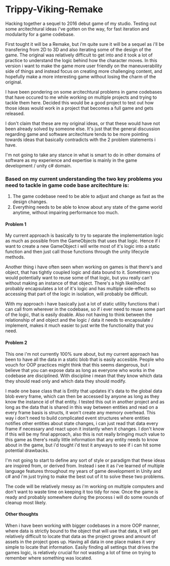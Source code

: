 # Trippy-Viking-Remake
Hacking together a sequel to 2016 debut game of my studio. Testing out some arcitechtural ideas i've gotten on the way, for fast iteration and modularity for a game codebase.

First tought it will be a Remake, but i'm quite sure it will be a sequel as i'll be transfering from 2D to 3D and also iterating some of the design of the game. 
The original was relatively difficult to get into and it took a lot of practice to understand the logic behind how the character moves.
In this version i want to make the game more user friendly on the maneuverability side of things and instead focus on creating more challenging content, and hopefully make a more interesting game without losing the charm of the original.

I have been pondering on some arcitechtural problems in game codebases that have occured to me while working on multiple projects and trying to tackle them here.
Decided this would be a good project to test out how those ideas would work in a project that becomes a full game and gets released. 

I don't claim that these are my original ideas, or that these would have not been already solved by someone else. It's just that the general discussion regarding game and software arcitechture tends to be more pointing towards ideas that basically contradicts with the 2 problem statements i have. 

I'm not going to take any stance in what is smart to do in other domains of software as my experience and expertise is mainly in the game development / unity c# domain. 

### Based on my current understanding the two key problems you need to tackle in game code base arcitechture is: 

1. The game codebase need to be able to adjust and change as fast as the design changes. 
2. Everything needs to be able to know about any state of the game world anytime, without impairing performance too much. 

#### Problem 1

My current approach is basically to try to separate the implementation logic as much as possible from the GameObjects that uses that logic.
Hence if i want to create a new GameObject i will write most of it's logic into a static function and then just call those functions through the unity lifecycle methods.

Another thing i have often seen when working on games is that there's and object, that has tightly coupled logic and data bound to it.
Sometimes you would potentially want to reuse some of that logic, but you really can't without making an instance of that object.
There's a high likelihood probably encapsulates a lot of it's logic and has multiple side-effects so accessing that part of the logic in isolation, will probably be difficult. 

With my approach i have basically just a lot of static utility functions that i can call from wherever in the codebase, so if i ever need to reuse some part of the logic, that is easily doable.
Also not having to think between the relationship of and object and the logic / data it needs to encapsulate / implement, makes it much easier to just write the functionality that you need. 

#### Problem 2

This one i'm not currently 100% sure about, but my current approach has been to have all the data in a static blob that is easily accesible.
People who vouch for OOP practices might think that this seems dangerous, but i believe that you can expose data as long as everyone who works in the codebase are disciplined.
With discipline i mean that they know which data they should read only and which data they should modify.

I made one base class that is Entity that updates it's data to the global data blob every frame, which can then be accessed by anyone as long as they know the instance id of that entity.
I tested this out in another project and as long as the data that is shared in this way between entities and read on a every frame basis is structs, it won't create any memory overhead.
This way i don't need to build complicated event structures where entities notifies other entities about state changes, i can just read that data every frame if necessary and react upon it instantly when it changes.
I don't know if this will be my final approach, also this is not really bringing much value to this game as there's really little information that any entity needs to know about in the game, but i'd tought i'd test it anyways to see if i can hit some potential drawbacks.

I'm not going to start to define any sort of style or paradigm that these ideas are inspired from, or derived from. 
Instead i see it as i've learned of multiple language features throughout my years of game development in Unity and c# and i'm just trying to make the best out of it to solve these two problems.

The code will be relatively messy as i'm working on multiple computers and don't want to waste time on keeping it too tidy for now.
Once the game is ready and probably somewhere during the process i will do some rounds of cleanup most likely. 

#### Other thoughts

When i have been working with bigger codebases in a more OOP manner, where data is strictly bound to the object that will use that data, it will get relatively difficult to locate that data as the project grows and amount of assets in the project goes up. Having all data in one place makes it very simple to locate that information. Easily finding all settings that drives the games logic, is relatively crucial for not wasting a lot of time on trying to remember where something was located. 
